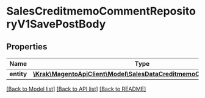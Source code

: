 # SalesCreditmemoCommentRepositoryV1SavePostBody

## Properties
Name | Type | Description | Notes
------------ | ------------- | ------------- | -------------
**entity** | [**\Krak\MagentoApiClient\Model\SalesDataCreditmemoCommentInterface**](SalesDataCreditmemoCommentInterface.md) |  | 

[[Back to Model list]](../README.md#documentation-for-models) [[Back to API list]](../README.md#documentation-for-api-endpoints) [[Back to README]](../README.md)


